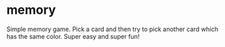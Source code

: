 # memory
Simple memory game. Pick a card and then try to pick another card which has the same color. Super easy and super fun!
